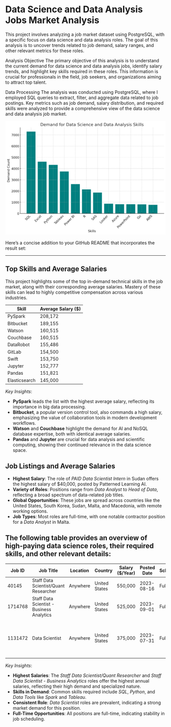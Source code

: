# Data Science and Data Analysis Jobs Market Analysis

This project involves analyzing a job market dataset using PostgreSQL, with a specific focus on data science and data analysis roles. The goal of this analysis is to uncover trends related to job demand, salary ranges, and other relevant metrics for these roles.

Analysis Objective
The primary objective of this analysis is to understand the current demand for data science and data analysis jobs, identify salary trends, and highlight key skills required in these roles. This information is crucial for professionals in the field, job seekers, and organizations aiming to attract top talent.

Data Processing
The analysis was conducted using PostgreSQL, where I employed SQL queries to extract, filter, and aggregate data related to job postings. Key metrics such as job demand, salary distribution, and required skills were analyzed to provide a comprehensive view of the data science and data analysis job market.

![Skill Demand Chart](visual_postgres/skill_demand_chart.png)


Here’s a concise addition to your GitHub README that incorporates the result set:

---

## Top Skills and Average Salaries

This project highlights some of the top in-demand technical skills in the job market, along with their corresponding average salaries. Mastery of these skills can lead to highly competitive compensation across various industries.

| Skill         | Average Salary ($) |
|---------------|--------------------|
| PySpark       | 208,172            |
| Bitbucket     | 189,155            |
| Watson        | 160,515            |
| Couchbase     | 160,515            |
| DataRobot     | 155,486            |
| GitLab        | 154,500            |
| Swift         | 153,750            |
| Jupyter       | 152,777            |
| Pandas        | 151,821            |
| Elasticsearch | 145,000            |

 *Key Insights*:
- **PySpark** leads the list with the highest average salary, reflecting its importance in big data processing.
- **Bitbucket**, a popular version control tool, also commands a high salary, emphasizing the value of collaboration tools in modern development workflows.
- **Watson** and **Couchbase** highlight the demand for AI and NoSQL database expertise, both with identical average salaries.
- **Pandas** and **Jupyter** are crucial for data analysis and scientific computing, showing their continued relevance in the data science space.


## Job Listings and Average Salaries

- **Highest Salary**: The role of *PAID Data Scientist Intern* in Sudan offers the highest salary of $40,000, posted by Patterned Learning AI.
- **Variety of Roles**: Positions range from *Data Analyst* to *Head of Data*, reflecting a broad spectrum of data-related job titles.
- **Global Opportunities**: These jobs are spread across countries like the United States, South Korea, Sudan, Malta, and Macedonia, with remote working options.
- **Job Types**: Most roles are full-time, with one notable contractor position for a *Data Analyst* in Malta.



## The following table provides an overview of high-paying data science roles, their required skills, and other relevant details:

| Job ID   | Job Title                               | Location    | Country        | Salary ($/Year) | Posted Date | Schedule   | Company Name        | Skills                             |
|----------|-----------------------------------------|-------------|----------------|-----------------|-------------|------------|---------------------|------------------------------------|
| 40145    | Staff Data Scientist/Quant Researcher   | Anywhere    | United States  | 550,000         | 2023-08-16  | Full-time  | Selby Jennings      | SQL, Python                        |
| 1714768  | Staff Data Scientist - Business Analytics | Anywhere    | United States  | 525,000         | 2023-09-01  | Full-time  | Selby Jennings      | SQL                                |
| 1131472  | Data Scientist                          | Anywhere    | United States  | 375,000         | 2023-07-31  | Full-time  | Algo Capital Group  | SQL, Python, Java, Cassandra, Spark, Hadoop, Tableau |

 *Key Insights*:
- **Highest Salaries**: The *Staff Data Scientist/Quant Researcher* and *Staff Data Scientist - Business Analytics* roles offer the highest annual salaries, reflecting their high demand and specialized nature.
- **Skills in Demand**: Common skills required include *SQL*, *Python*, and *Data Tools* like *Spark* and *Tableau*.
- **Consistent Role**: *Data Scientist* roles are prevalent, indicating a strong market demand for this position.
- **Full-Time Opportunities**: All positions are full-time, indicating stability in job scheduling.




